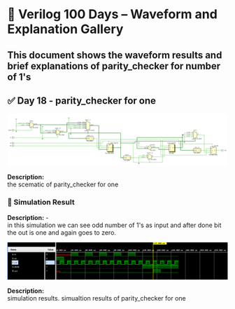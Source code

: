 
# 📘 Verilog 100 Days – Waveform and Explanation Gallery

This document shows the waveform results and brief explanations of  parity_checker for number of 1's
---

## ✅ Day 18 - parity_checker for one 

 

![parity_checker](./images/parity_schematic.png)

**Description:**  
  the scematic of parity_checker for one   

 

### 🔬 Simulation Result

 **Description:**  - <br>
 in this simulation we can see odd number of 1's as input and after done bit the out is one and again goes to zero.

![Simulation Waveform](./images/parity_sim.png)

**Description:**  
simulation results.
simualtion results of parity_checker for one   
 
